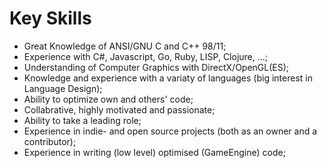 # Key Skills

+ Great Knowledge of ANSI/GNU C and C++ 98/11;
+ Experience with C#, Javascript, Go, Ruby, LISP, Clojure, ...;
+ Understanding of Computer Graphics with DirectX/OpenGL(ES);
+ Knowledge and experience with a variaty of languages (big interest in Language Design);
+ Ability to optimize own and others' code;
+ Collabrative, highly motivated and passionate;
+ Ability to take a leading role;
+ Experience in indie- and open source projects (both as an owner and a contributor);
+ Experience in writing (low level) optimised (GameEngine) code;

